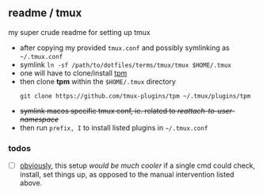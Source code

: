## readme / tmux

my super crude readme for setting up tmux

- after copying my provided `tmux.conf` and possibly symlinking as `~/.tmux.conf`
- symlink `ln -sf /path/to/dotfiles/terms/tmux/tmux $HOME/.tmux`
- one will have to clone/install [tpm][tpm]
- then clone **tpm** within the `$HOME/.tmux` directory
  ```
  git clone https://github.com/tmux-plugins/tpm ~/.tmux/plugins/tpm
  ```
- ~~symlink macos specific tmux conf, ie. related to _reattach-to-user-namespace_~~
- then run `prefix, I` to install listed plugins in `~/.tmux.conf`

### todos

<a name="todos"></a>

- [ ] [obviously][obv], this setup _would be much cooler_ if a single cmd could check, install, set things up, as opposed to the manual intervention listed above.


[tpm]: <https://github.com/tmux-plugins/tpm>
[obv]: <https://user-images.githubusercontent.com/613805/131574330-a256f3a7-3135-4bb5-aac6-959edb18ebdb.png>

